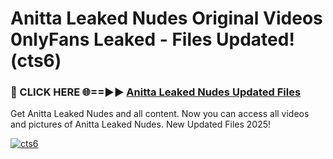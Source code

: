 # Anitta Leaked Nudes Original Videos 0nlyFans Leaked - Files Updated! (cts6)

<h3>🔴 CLICK HERE 🌐==►► <a href="https://tinyurl.com/5h6xmrr3" rel="nofollow">Anitta Leaked Nudes Updated Files</a></h3>

Get Anitta Leaked Nudes and all content. Now you can access all videos and pictures of Anitta Leaked Nudes. New Updated Files 2025!

[![cts6](https://i.imgur.com/KVD873Z.gif)](https://tinyurl.com/5h6xmrr3)
